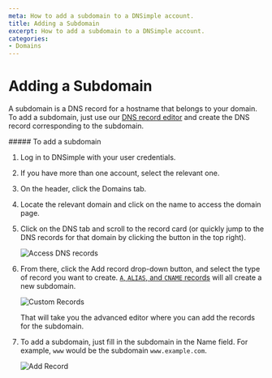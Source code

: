 ```yaml
---
meta: How to add a subdomain to a DNSimple account.
title: Adding a Subdomain
excerpt: How to add a subdomain to a DNSimple account.
categories:
- Domains
---
```


# Adding a Subdomain

A subdomain is a DNS record for a hostname that belongs to your domain. To add a subdomain, just use our [DNS record editor](/articles/record-editor) and create the DNS record corresponding to the subdomain.

<div class="section-steps" markdown="1">
##### To add a subdomain

1.  Log in to DNSimple with your user credentials.
1.  If you have more than one account, select the relevant one.
1.  On the header, click the <label>Domains</label> tab.
1.  Locate the relevant domain and click on the name to access the domain page.
1.  Click on the <label>DNS</label> tab and scroll to the record card (or quickly jump to the DNS records for that domain by clicking the button in the top right).

    ![Access DNS records](/files/example-domain-manage.png)

1.  From there, click the <label>Add record</label> drop-down button, and select the type of record you want to create. [`A`, `ALIAS`, and `CNAME` records](/articles/differences-between-a-cname-alias-url) will all create a new subdomain.

    ![Custom Records](/files/example-domain-dns.jpg)

    That will take you the advanced editor where you can add the records for the subdomain.

1.  To add a subdomain, just fill in the subdomain in the Name field. For example, `www` would be the subdomain `www.example.com`.

    ![Add Record](/files/add-a-record.png)
</div>
